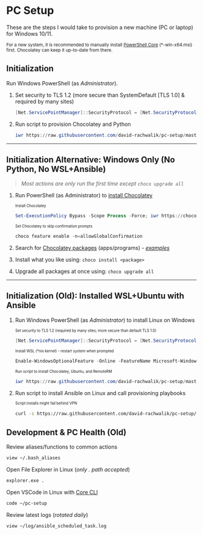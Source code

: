 # PC Setup

These are the steps I would take to provision a new machine (PC or laptop) for Windows 10/11.

<sup>For a new system, it is recommended to manually install [PowerShell Core](https://github.com/PowerShell/PowerShell/releases/latest) (\*-win-x64.msi) first. Chocolatey can keep it up-to-date from there.</sup>

## Initialization

Run Windows PowerShell (as _Administrator_).

1. Set security to TLS 1.2 (more secure than SystemDefault [TLS 1.0] & required by many sites)

   ```powershell
   [Net.ServicePointManager]::SecurityProtocol = [Net.SecurityProtocolType]::Tls12
   ```

2. Run script to provision Chocolatey and Python

   ```powershell
   iwr https://raw.githubusercontent.com/david-rachwalik/pc-setup/master/win_init.ps1 -UseBasicParsing | iex
   ```

---

## Initialization Alternative: Windows Only (No Python, No WSL+Ansible)

> _Most actions are only run the first time except `choco upgrade all`_

1. Run PowerShell (as Administrator) to [install Chocolatey](https://chocolatey.org/install)

   <sub><sup>Install Chocolatey</sup></sub>

   ```powershell
   Set-ExecutionPolicy Bypass -Scope Process -Force; iwr https://chocolatey.org/install.ps1 -UseBasicParsing | iex
   ```

   <sub><sup>Set Chocolatey to skip confirmation prompts</sup></sub>

   ```powershell
   choco feature enable -n=allowGlobalConfirmation
   ```

2. Search for [Chocolatey packages](https://chocolatey.org/packages) (apps/programs) - _[examples](https://raw.githubusercontent.com/david-rachwalik/pc-setup/master/ansible_playbooks/group_vars/windows/choco.yml)_

3. Install what you like using: `choco install <package>`

4. Upgrade all packages at once using: `choco upgrade all`

---

## Initialization (Old): Installed WSL+Ubuntu with Ansible

1. Run Windows PowerShell (as _Administrator_) to install Linux on Windows

   <sub><sup>Set security to TLS 1.2 (required by many sites; more secure than default TLS 1.0)</sup></sub>

   ```powershell
   [Net.ServicePointManager]::SecurityProtocol = [Net.SecurityProtocolType]::Tls12
   ```

   <sub><sup>Install WSL (\*nix kernel) - restart system when prompted</sup></sub>

   ```powershell
   Enable-WindowsOptionalFeature -Online -FeatureName Microsoft-Windows-Subsystem-Linux
   ```

   <sub><sup>Run script to install Chocolatey, Ubuntu, and RemoteRM</sup></sub>

   ```powershell
   iwr https://raw.githubusercontent.com/david-rachwalik/pc-setup/master/win_init.ps1 -UseBasicParsing | iex
   ```

2. Run script to install Ansible on Linux and call provisioning playbooks

   <sub><sup>Script installs might fail behind VPN</sup></sub>

   ```bash
   curl -s https://raw.githubusercontent.com/david-rachwalik/pc-setup/master/wsl_init.sh | sudo -H bash
   ```

## Development & PC Health (Old)

Review aliases/functions to common actions

```bash
view ~/.bash_aliases
```

Open File Explorer in Linux (_only . path accepted_)

```bash
explorer.exe .
```

Open VSCode in Linux with [Core CLI](https://code.visualstudio.com/docs/editor/command-line#_core-cli-options)

```bash
code ~/pc-setup
```

Review latest logs (_rotated daily_)

```bash
view ~/log/ansible_scheduled_task.log
```
